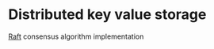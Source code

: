 # Distributed key value storage

[Raft](https://raft.github.io/raft.pdf) consensus algorithm implementation